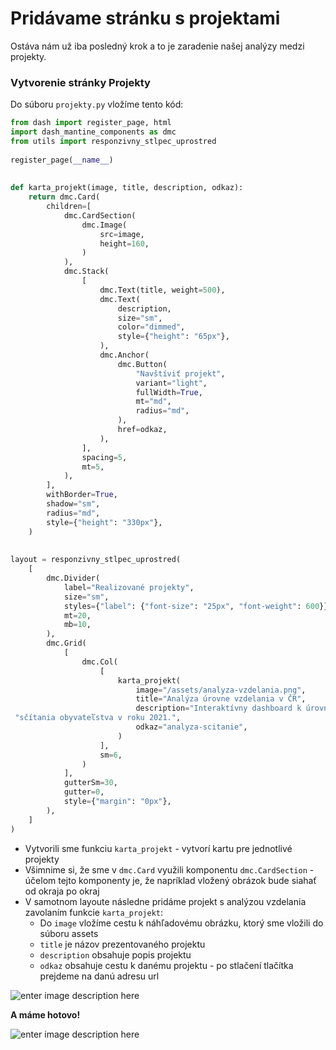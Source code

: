 # Pridávame stránku s projektami

Ostáva nám už iba posledný krok a to je zaradenie našej analýzy medzi projekty.

### Vytvorenie stránky Projekty

Do súboru `projekty.py` vložíme tento kód:

```python
from dash import register_page, html  
import dash_mantine_components as dmc  
from utils import responzivny_stlpec_uprostred  
  
register_page(__name__)  
  
  
def karta_projekt(image, title, description, odkaz):  
    return dmc.Card(  
        children=[  
            dmc.CardSection(  
                dmc.Image(  
                    src=image,  
                    height=160,  
                )  
            ),  
            dmc.Stack(  
                [  
                    dmc.Text(title, weight=500),  
                    dmc.Text(  
                        description,  
                        size="sm",  
                        color="dimmed",  
                        style={"height": "65px"},  
                    ),  
                    dmc.Anchor(  
                        dmc.Button(  
                            "Navštíviť projekt",  
                            variant="light",  
                            fullWidth=True,  
                            mt="md",  
                            radius="md",  
                        ),  
                        href=odkaz,  
                    ),  
                ],  
                spacing=5,  
                mt=5,  
            ),  
        ],  
        withBorder=True,  
        shadow="sm",  
        radius="md",  
        style={"height": "330px"},  
    )  
  
  
layout = responzivny_stlpec_uprostred(  
    [  
        dmc.Divider(  
            label="Realizované projekty",  
            size="sm",  
            styles={"label": {"font-size": "25px", "font-weight": 600}},  
            mt=20,  
            mb=10,  
        ),  
        dmc.Grid(  
            [  
                dmc.Col(  
                    [  
                        karta_projekt(  
                            image="/assets/analyza-vzdelania.png",  
                            title="Analýza úrovne vzdelania v ČR",  
                            description="Interaktívny dashboard k úrovni vzdelania v ČR z dát štatistického úradu zo "  
 "sčítania obyvateľstva v roku 2021.",  
                            odkaz="analyza-scitanie",  
                        )  
                    ],  
                    sm=6,  
                )  
            ],  
            gutterSm=30,  
            gutter=0,  
            style={"margin": "0px"},  
        ),  
    ]  
)
```

- Vytvorili sme funkciu `karta_projekt` - vytvorí kartu pre jednotlivé projekty
- Všimnime si, že sme v `dmc.Card` využili komponentu `dmc.CardSection` - účelom tejto komponenty je, že napríklad vložený obrázok bude siahať od okraja po okraj
- V samotnom layoute následne pridáme projekt s analýzou vzdelania zavolaním funkcie `karta_projekt`:
	- Do `image` vložíme cestu k náhľadovému obrázku, ktorý sme vložili do súboru assets
	- `title` je názov prezentovaného projektu
	- `description` obsahuje popis projektu
	- `odkaz` obsahuje cestu k danému projektu - po stlačení tlačítka prejdeme na danú adresu url

![enter image description here](https://i.ibb.co/zn1vPfD/pp-projekty.gif)

**A máme hotovo!**

![enter image description here](https://i.ibb.co/FqVfFFt/pp-done-done.gif)

